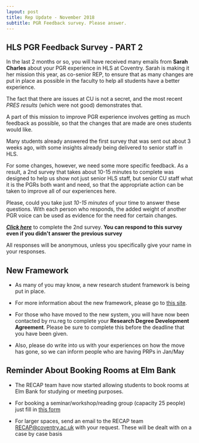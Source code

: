 ```yaml
---
layout: post
title: Rep Update - November 2018
subtitle: PGR Feedback survey. Please answer.
---
```


## HLS PGR Feedback Survey - PART 2

In the last 2 months or so, you will have received many emails from __**Sarah Charles**__ about your PGR experience in HLS at Coventry. Sarah is making it her mission this year, as co-senior REP, to ensure that as many changes are put in place as possible in the faculty to help all students have a better experience.

The fact that there are issues at CU is not a secret, and the most recent *PRES results* (which were not good) demonstrates that.

A part of this mission to improve PGR experience involves getting as much feedback as possible, so that the changes that are made are ones students would like.

Many students already answered the first survey that was sent out about 3 weeks ago, with some insights already being delivered to senior staff in HLS.

For some changes, however, we need some more specific feedback. As a result, a 2nd survey that takes about 10-15 minutes to complete was designed to help us show not just senior HLS staff, but senior CU staff what it is the PGRs both want and need, so that the appropriate action can be taken to improve all of our experiences here.

Please, could you take just *10-15 minutes* of your time to answer these questions. With each person who responds, the added weight of another PGR voice can be used as evidence for the need for certain changes.

***[Click here](https://coventryhls.eu.qualtrics.com/jfe/form/SV_cNnelMFmYIjnu9n)*** to complete the 2nd survey. **You can respond to this survey even if you didn't answer the previous survey**

All responses will be anonymous, unless you specifically give your name in your responses.

## New Framework

* As many of you may know, a new research student framework is being put in place.


* For more information about the new framework, please go to [this site](https://emea01.safelinks.protection.outlook.com/?url=http%3A%2F%2Frecap.coventry.domains%2Fnewframework%2F&data=02%7C01%7Ccharle42%40uni.coventry.ac.uk%7Cd620944aaa1c4e9d858908d60d92403f%7C4b18ab9a37654abeac7c0e0d398afd4f%7C0%7C0%7C636711319133110177&sdata=2xQIOSUod%2FXPcrj4EzqmacqQoCjG6szV1u%2B%2BOWJUncY%3D&reserved=0).

* For those who have moved to the new system, you will have now been contacted by rru.reg to complete your <b>Research Degree Development Agreement</b>. Please be sure to complete this before the deadline that you have been given.

* Also, please do write into us with your experiences on how the move has gone, so we can inform people who are having PRPs in Jan/May

## Reminder About Booking Rooms at Elm Bank

* The RECAP team have now started allowing students to book rooms at Elm Bank for studying or meeting purposes.

* For booking a seminar/workshop/reading group (capacity 25 people) just fill in [this form](https://emea01.safelinks.protection.outlook.com/?url=https%3A%2F%2Fforms.office.com%2FPages%2FResponsePage.aspx%3Fid%3DmqsYS2U3vkqsfA4NOYr9T0J0V6Md3HNNj94BvfxrC-lUOU9CSzhXOUhIOVlWT1BPTkpPTkZMM1FaNC4u&data=02%7C01%7Ccharle42%40uni.coventry.ac.uk%7Cd620944aaa1c4e9d858908d60d92403f%7C4b18ab9a37654abeac7c0e0d398afd4f%7C0%7C0%7C636711319133110177&sdata=9T3lSBfnPPxn%2BCVVqrYhYx9Z4RD5%2F9HRhJ2hRa1LJV4%3D&reserved=0)

* For larger spaces, send an email to the RECAP team [RECAP@coventry.ac.uk](mailto:RECAP@coventry.ac.uk) with your request. These will be dealt with on a case by case basis
